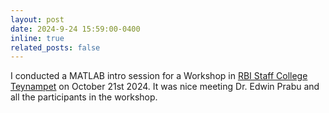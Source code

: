 ```yaml
---
layout: post
date: 2024-9-24 15:59:00-0400
inline: true
related_posts: false
---
```


I conducted a MATLAB intro session for a Workshop in [RBI Staff College Teynampet](https://rbi.org.in/Scripts/rbsc.aspx) on October 21st 2024. It was nice meeting Dr. Edwin Prabu and all the participants in the workshop.
